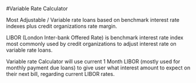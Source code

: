 #Variable Rate Calculator

Most Adjustable / Variable rate loans based on benchmark interest rate indexes plus credit organizations rate margin.

LIBOR (London Inter-bank Offered Rate) is benchmark interest rate index most commonly used by credit organizations to adjust interest rate on variable rate loans.

Variable rate Calculator will use current 1 Month LIBOR  (mostly used for monthly payment due loans)  to give user what interest amount to expect on their next bill, regarding current LIBOR rates.
